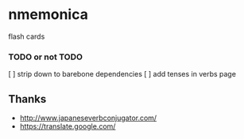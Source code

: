 # nmemonica
flash cards


### TODO or not TODO
[ ] strip down to barebone dependencies
[ ] add tenses in verbs page


## Thanks
 - http://www.japaneseverbconjugator.com/
 - https://translate.google.com/
 